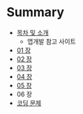 # Summary

* [목차 및 소개](README.md)
   * 앱개발 참고 사이트
* [01 장](chapter1.md)
* [02 장](02_c7a5.md)
* [03 장](03_c7a5.md)
* [04 장](04_c7a5.md)
* [05 장](05_c7a5.md)
* 06 장
* [코딩 문제](cf54_b529_bb38_c81c.md)

